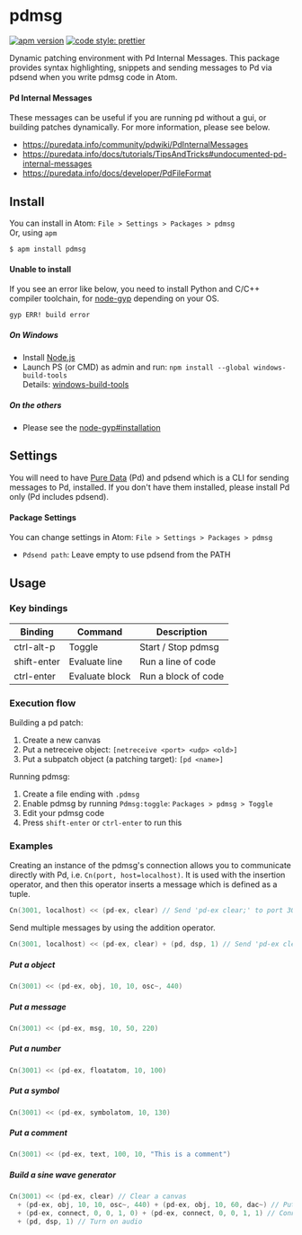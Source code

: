 # pdmsg
[![apm version](https://img.shields.io/apm/v/pdmsg.svg)](https://atom.io/packages/pdmsg)
[![code style: prettier](https://img.shields.io/badge/code_style-prettier-ff69b4.svg)](https://github.com/prettier/prettier)

Dynamic patching environment with Pd Internal Messages. This package provides syntax highlighting, snippets and sending messages to Pd via pdsend when you write pdmsg code in Atom.

#### Pd Internal Messages
These messages can be useful if you are running pd without a gui, or building patches dynamically. For more information, please see below.
- <https://puredata.info/community/pdwiki/PdInternalMessages>
- <https://puredata.info/docs/tutorials/TipsAndTricks#undocumented-pd-internal-messages>
- <https://puredata.info/docs/developer/PdFileFormat>

## Install
You can install in Atom: `File > Settings > Packages > pdmsg`  
Or, using `apm`
```
$ apm install pdmsg
```

#### Unable to install
If you see an error like below, you need to install Python and C/C++ compiler toolchain, for [node-gyp](https://github.com/nodejs/node-gyp) depending on your OS.
```
gyp ERR! build error
```

##### On Windows
- Install [Node.js](https://nodejs.org/en/)
- Launch PS (or CMD) as admin and run: `npm install --global windows-build-tools`  
  Details: [windows-build-tools](https://github.com/felixrieseberg/windows-build-tools)

##### On the others
- Please see the [node-gyp#installation](https://github.com/nodejs/node-gyp#installation)

## Settings
You will need to have [Pure Data](https://puredata.info/downloads/pure-data) (Pd) and pdsend which is a CLI for sending messages to Pd, installed. If you don't have them installed, please install Pd only (Pd includes pdsend).  

#### Package Settings
You can change settings in Atom: `File > Settings > Packages > pdmsg`
- `Pdsend path`: Leave empty to use pdsend from the PATH

## Usage
### Key bindings
| Binding | Command | Description
| --- | --- | --- |
| ctrl-alt-p | Toggle | Start / Stop pdmsg |
| shift-enter | Evaluate line | Run a line of code |
| ctrl-enter | Evaluate block | Run a block of code |

### Execution flow
Building a pd patch:
1. Create a new canvas
1. Put a netreceive object: `[netreceive <port> <udp> <old>]`
1. Put a subpatch object (a patching target): `[pd <name>]`

Running pdmsg:
1. Create a file ending with `.pdmsg`
1. Enable pdmsg by running `Pdmsg:toggle`: `Packages > pdmsg > Toggle`
1. Edit your pdmsg code
1. Press `shift-enter` or `ctrl-enter` to run this

### Examples
Creating an instance of the pdmsg's connection allows you to communicate directly with Pd, i.e. `Cn(port, host=localhost)`. It is used with the insertion operator, and then this operator inserts a message which is defined as a tuple.
```c
Cn(3001, localhost) << (pd-ex, clear) // Send 'pd-ex clear;' to port 3001 on the local.
```
Send multiple messages by using the addition operator.
```c
Cn(3001, localhost) << (pd-ex, clear) + (pd, dsp, 1) // Send 'pd-ex clear;pd dsp 1;'
```

##### Put a object
```c
Cn(3001) << (pd-ex, obj, 10, 10, osc~, 440)
```

##### Put a message
```c
Cn(3001) << (pd-ex, msg, 10, 50, 220)
```

##### Put a number
```c
Cn(3001) << (pd-ex, floatatom, 10, 100)
```

##### Put a symbol
```c
Cn(3001) << (pd-ex, symbolatom, 10, 130)
```

##### Put a comment
```c
Cn(3001) << (pd-ex, text, 100, 10, "This is a comment")
```

##### Build a sine wave generator
```c
Cn(3001) << (pd-ex, clear) // Clear a canvas
  + (pd-ex, obj, 10, 10, osc~, 440) + (pd-ex, obj, 10, 60, dac~) // Put objects
  + (pd-ex, connect, 0, 0, 1, 0) + (pd-ex, connect, 0, 0, 1, 1) // Connect them
  + (pd, dsp, 1) // Turn on audio
```
